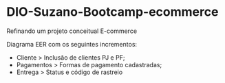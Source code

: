# DIO-Suzano-Bootcamp-ecommerce
Refinando um projeto conceitual E-commerce



Diagrama EER com os seguintes incrementos:

- Cliente > Inclusão de clientes PJ e PF;
- Pagamentos > Formas de pagamento cadastradas;
- Entrega > Status e código de rastreio
